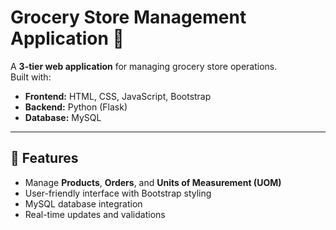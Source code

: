 # Grocery Store Management Application 🛒

A **3-tier web application** for managing grocery store operations.  
Built with:

- **Frontend:** HTML, CSS, JavaScript, Bootstrap  
- **Backend:** Python (Flask)  
- **Database:** MySQL  



---

## 📌 Features

- Manage **Products**, **Orders**, and **Units of Measurement (UOM)**
- User-friendly interface with Bootstrap styling
- MySQL database integration
- Real-time updates and validations



